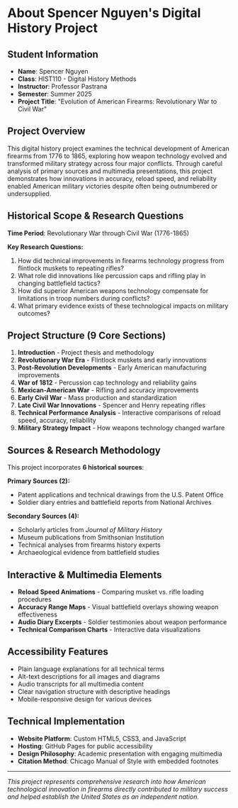 # About Spencer Nguyen's Digital History Project

## Student Information
- **Name**: Spencer Nguyen  
- **Class**: HIST110 - Digital History Methods
- **Instructor**: Professor Pastrana
- **Semester**: Summer 2025
- **Project Title**: "Evolution of American Firearms: Revolutionary War to Civil War"

## Project Overview
This digital history project examines the technical development of American firearms from 1776 to 1865, exploring how weapon technology evolved and transformed military strategy across four major conflicts. Through careful analysis of primary sources and multimedia presentations, this project demonstrates how innovations in accuracy, reload speed, and reliability enabled American military victories despite often being outnumbered or undersupplied.

## Historical Scope & Research Questions
**Time Period**: Revolutionary War through Civil War (1776-1865)

**Key Research Questions:**
1. How did technical improvements in firearms technology progress from flintlock muskets to repeating rifles?
2. What role did innovations like percussion caps and rifling play in changing battlefield tactics?
3. How did superior American weapons technology compensate for limitations in troop numbers during conflicts?
4. What primary evidence exists of these technological impacts on military outcomes?

## Project Structure (9 Core Sections)
1. **Introduction** - Project thesis and methodology
2. **Revolutionary War Era** - Flintlock muskets and early innovations
3. **Post-Revolution Developments** - Early American manufacturing improvements
4. **War of 1812** - Percussion cap technology and reliability gains  
5. **Mexican-American War** - Rifling and accuracy improvements
6. **Early Civil War** - Mass production and standardization
7. **Late Civil War Innovations** - Spencer and Henry repeating rifles
8. **Technical Performance Analysis** - Interactive comparisons of reload speed, accuracy, reliability
9. **Military Strategy Impact** - How weapons technology changed warfare

## Sources & Research Methodology
This project incorporates **6 historical sources**:

**Primary Sources (2):**
- Patent applications and technical drawings from the U.S. Patent Office
- Soldier diary entries and battlefield reports from National Archives

**Secondary Sources (4):**
- Scholarly articles from *Journal of Military History*
- Museum publications from Smithsonian Institution
- Technical analyses from firearms history experts
- Archaeological evidence from battlefield studies

## Interactive & Multimedia Elements
- **Reload Speed Animations** - Comparing musket vs. rifle loading procedures
- **Accuracy Range Maps** - Visual battlefield overlays showing weapon effectiveness
- **Audio Diary Excerpts** - Soldier testimonies about weapon performance
- **Technical Comparison Charts** - Interactive data visualizations

## Accessibility Features
- Plain language explanations for all technical terms
- Alt-text descriptions for all images and diagrams  
- Audio transcripts for all multimedia content
- Clear navigation structure with descriptive headings
- Mobile-responsive design for various devices

## Technical Implementation
- **Website Platform**: Custom HTML5, CSS3, and JavaScript
- **Hosting**: GitHub Pages for public accessibility
- **Design Philosophy**: Academic presentation with engaging multimedia
- **Citation Method**: Chicago Manual of Style with embedded footnotes

---

*This project represents comprehensive research into how American technological innovation in firearms directly contributed to military success and helped establish the United States as an independent nation.*